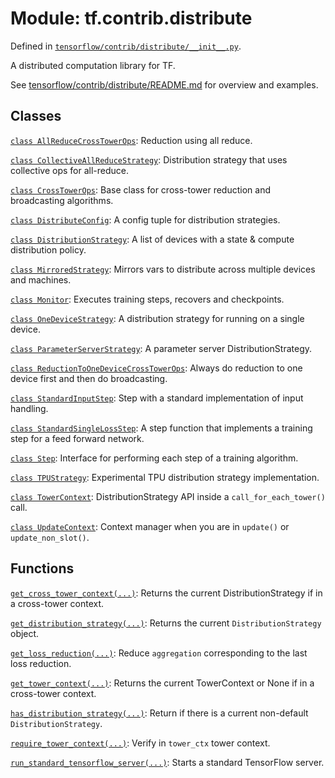 <div itemscope itemtype="http://developers.google.com/ReferenceObject">
<meta itemprop="name" content="tf.contrib.distribute" />
<meta itemprop="path" content="Stable" />
</div>

# Module: tf.contrib.distribute



Defined in [`tensorflow/contrib/distribute/__init__.py`](/code/stable/tensorflow/contrib/distribute/__init__.py).

A distributed computation library for TF.

See [tensorflow/contrib/distribute/README.md](
https://www.tensorflow.org/code/tensorflow/contrib/distribute/README.md)
for overview and examples.

## Classes

[`class AllReduceCrossTowerOps`](../../tf/contrib/distribute/AllReduceCrossTowerOps.md): Reduction using all reduce.

[`class CollectiveAllReduceStrategy`](../../tf/contrib/distribute/CollectiveAllReduceStrategy.md): Distribution strategy that uses collective ops for all-reduce.

[`class CrossTowerOps`](../../tf/contrib/distribute/CrossTowerOps.md): Base class for cross-tower reduction and broadcasting algorithms.

[`class DistributeConfig`](../../tf/contrib/distribute/DistributeConfig.md): A config tuple for distribution strategies.

[`class DistributionStrategy`](../../tf/contrib/distribute/DistributionStrategy.md): A list of devices with a state & compute distribution policy.

[`class MirroredStrategy`](../../tf/contrib/distribute/MirroredStrategy.md): Mirrors vars to distribute across multiple devices and machines.

[`class Monitor`](../../tf/contrib/distribute/Monitor.md): Executes training steps, recovers and checkpoints.

[`class OneDeviceStrategy`](../../tf/contrib/distribute/OneDeviceStrategy.md): A distribution strategy for running on a single device.

[`class ParameterServerStrategy`](../../tf/contrib/distribute/ParameterServerStrategy.md): A parameter server DistributionStrategy.

[`class ReductionToOneDeviceCrossTowerOps`](../../tf/contrib/distribute/ReductionToOneDeviceCrossTowerOps.md): Always do reduction to one device first and then do broadcasting.

[`class StandardInputStep`](../../tf/contrib/distribute/StandardInputStep.md): Step with a standard implementation of input handling.

[`class StandardSingleLossStep`](../../tf/contrib/distribute/StandardSingleLossStep.md): A step function that implements a training step for a feed forward network.

[`class Step`](../../tf/contrib/distribute/Step.md): Interface for performing each step of a training algorithm.

[`class TPUStrategy`](../../tf/contrib/distribute/TPUStrategy.md): Experimental TPU distribution strategy implementation.

[`class TowerContext`](../../tf/contrib/distribute/TowerContext.md): DistributionStrategy API inside a `call_for_each_tower()` call.

[`class UpdateContext`](../../tf/contrib/distribute/UpdateContext.md): Context manager when you are in `update()` or `update_non_slot()`.

## Functions

[`get_cross_tower_context(...)`](../../tf/contrib/distribute/get_cross_tower_context.md): Returns the current DistributionStrategy if in a cross-tower context.

[`get_distribution_strategy(...)`](../../tf/contrib/distribute/get_distribution_strategy.md): Returns the current `DistributionStrategy` object.

[`get_loss_reduction(...)`](../../tf/contrib/distribute/get_loss_reduction.md): Reduce `aggregation` corresponding to the last loss reduction.

[`get_tower_context(...)`](../../tf/contrib/distribute/get_tower_context.md): Returns the current TowerContext or None if in a cross-tower context.

[`has_distribution_strategy(...)`](../../tf/contrib/distribute/has_distribution_strategy.md): Return if there is a current non-default `DistributionStrategy`.

[`require_tower_context(...)`](../../tf/contrib/distribute/require_tower_context.md): Verify in `tower_ctx` tower context.

[`run_standard_tensorflow_server(...)`](../../tf/contrib/distribute/run_standard_tensorflow_server.md): Starts a standard TensorFlow server.

